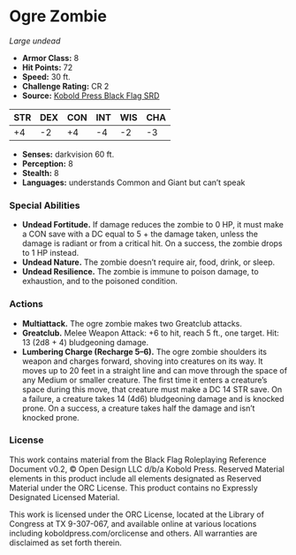 # Ogre Zombie

*Large undead*

- **Armor Class:** 8
- **Hit Points:** 72
- **Speed:** 30 ft.
- **Challenge Rating:** CR 2
- **Source:** [Kobold Press Black Flag SRD](https://koboldpress.com/black-flag-roleplaying/)

| STR | DEX | CON | INT | WIS | CHA |
| --- | --- | --- | --- | --- | --- |
| +4 | -2 | +4 | -4 | -2 | -3 |

- **Senses:** darkvision 60 ft.
- **Perception:** 8
- **Stealth:** 8
- **Languages:** understands Common and Giant but can’t speak

### Special Abilities

- **Undead Fortitude.** If damage reduces the zombie to 0 HP, it must make a CON save with a DC equal to 5 + the damage taken, unless the damage is radiant or from a critical hit. On a success, the zombie drops to 1 HP instead.
- **Undead Nature.** The zombie doesn’t require air, food, drink, or sleep.
- **Undead Resilience.** The zombie is immune to poison damage, to exhaustion, and to the poisoned condition.

### Actions

- **Multiattack.** The ogre zombie makes two Greatclub attacks.
- **Greatclub.** Melee Weapon Attack: +6 to hit, reach 5 ft., one target. Hit: 13 (2d8 + 4) bludgeoning damage.
- **Lumbering Charge (Recharge 5–6).** The ogre zombie shoulders its weapon and charges forward, shoving into creatures on its way. It moves up to 20 feet in a straight line and can move through the space of any Medium or smaller creature. The first time it enters a creature’s space during this move, that creature must make a DC 14 STR save. On a failure, a creature takes 14 (4d6) bludgeoning damage and is knocked prone. On a success, a creature takes half the damage and isn’t knocked prone.

### License

This work contains material from the Black Flag Roleplaying Reference Document v0.2, © Open Design LLC d/b/a Kobold Press. Reserved Material elements in this product include all elements designated as Reserved Material under the ORC License. This product contains no Expressly Designated Licensed Material.

This work is licensed under the ORC License, located at the Library of Congress at TX 9-307-067, and available online at various locations including koboldpress.com/orclicense and others. All warranties are disclaimed as set forth therein.

